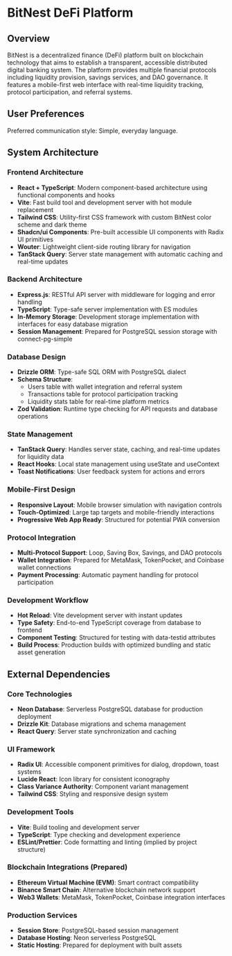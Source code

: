 # BitNest DeFi Platform

## Overview

BitNest is a decentralized finance (DeFi) platform built on blockchain technology that aims to establish a transparent, accessible distributed digital banking system. The platform provides multiple financial protocols including liquidity provision, savings services, and DAO governance. It features a mobile-first web interface with real-time liquidity tracking, protocol participation, and referral systems.

## User Preferences

Preferred communication style: Simple, everyday language.

## System Architecture

### Frontend Architecture
- **React + TypeScript**: Modern component-based architecture using functional components and hooks
- **Vite**: Fast build tool and development server with hot module replacement
- **Tailwind CSS**: Utility-first CSS framework with custom BitNest color scheme and dark theme
- **Shadcn/ui Components**: Pre-built accessible UI components with Radix UI primitives
- **Wouter**: Lightweight client-side routing library for navigation
- **TanStack Query**: Server state management with automatic caching and real-time updates

### Backend Architecture
- **Express.js**: RESTful API server with middleware for logging and error handling
- **TypeScript**: Type-safe server implementation with ES modules
- **In-Memory Storage**: Development storage implementation with interfaces for easy database migration
- **Session Management**: Prepared for PostgreSQL session storage with connect-pg-simple

### Database Design
- **Drizzle ORM**: Type-safe SQL ORM with PostgreSQL dialect
- **Schema Structure**:
  - Users table with wallet integration and referral system
  - Transactions table for protocol participation tracking
  - Liquidity stats table for real-time platform metrics
- **Zod Validation**: Runtime type checking for API requests and database operations

### State Management
- **TanStack Query**: Handles server state, caching, and real-time updates for liquidity data
- **React Hooks**: Local state management using useState and useContext
- **Toast Notifications**: User feedback system for actions and errors

### Mobile-First Design
- **Responsive Layout**: Mobile browser simulation with navigation controls
- **Touch-Optimized**: Large tap targets and mobile-friendly interactions
- **Progressive Web App Ready**: Structured for potential PWA conversion

### Protocol Integration
- **Multi-Protocol Support**: Loop, Saving Box, Savings, and DAO protocols
- **Wallet Integration**: Prepared for MetaMask, TokenPocket, and Coinbase wallet connections
- **Payment Processing**: Automatic payment handling for protocol participation

### Development Workflow
- **Hot Reload**: Vite development server with instant updates
- **Type Safety**: End-to-end TypeScript coverage from database to frontend
- **Component Testing**: Structured for testing with data-testid attributes
- **Build Process**: Production builds with optimized bundling and static asset generation

## External Dependencies

### Core Technologies
- **Neon Database**: Serverless PostgreSQL database for production deployment
- **Drizzle Kit**: Database migrations and schema management
- **React Query**: Server state synchronization and caching

### UI Framework
- **Radix UI**: Accessible component primitives for dialog, dropdown, toast systems
- **Lucide React**: Icon library for consistent iconography
- **Class Variance Authority**: Component variant management
- **Tailwind CSS**: Styling and responsive design system

### Development Tools
- **Vite**: Build tooling and development server
- **TypeScript**: Type checking and development experience
- **ESLint/Prettier**: Code formatting and linting (implied by project structure)

### Blockchain Integrations (Prepared)
- **Ethereum Virtual Machine (EVM)**: Smart contract compatibility
- **Binance Smart Chain**: Alternative blockchain network support
- **Web3 Wallets**: MetaMask, TokenPocket, Coinbase integration interfaces

### Production Services
- **Session Store**: PostgreSQL-based session management
- **Database Hosting**: Neon serverless PostgreSQL
- **Static Hosting**: Prepared for deployment with built assets